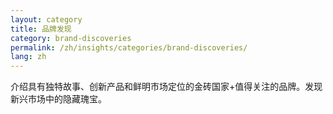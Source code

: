 ```yaml
---
layout: category
title: 品牌发现
category: brand-discoveries
permalink: /zh/insights/categories/brand-discoveries/
lang: zh
---
```


介绍具有独特故事、创新产品和鲜明市场定位的金砖国家+值得关注的品牌。发现新兴市场中的隐藏瑰宝。